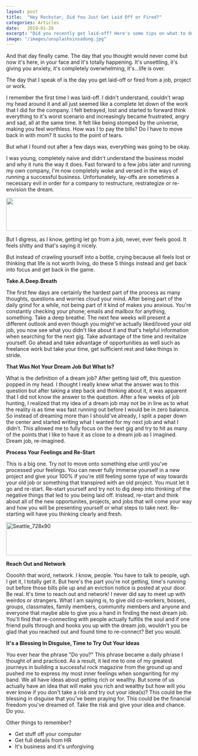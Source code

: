 ```yaml
---
layout: post
title:  "Hey Rockstar, Did You Just Get Laid Off or Fired?"
categories: Articles
date:   2019-01-26
excerpt: "Did you recently get laid-off? Here's some tips on what to do next."
image: "/images/unsplashsinsadong.jpg"
---
```

And that day finally came. The day that you thought would never come but now it's here, in your face and it's totally happening.
It's unsettling, it's giving you anxiety, it's completely overwhelming, it's...life is over.

The day that I speak of is the day you get laid-off or fired from a job, project or work.

I remember the first time I was laid-off. I didn't understand, couldn't wrap my head around it and all just seemed like a complete 
let down of the work that I did for the company. I felt betrayed, lost and started to forward think everything to it's worst 
scenario and increasingly became frustrated, angry and sad, all at the same time. It felt like being stomped by the universe, making you
feel worthless. How was I to pay the bills? Do I have to move back in with mom? It sucks to the point of tears.

But what I found out after a few days was, everything was going to be okay.

I was young, completely naive and didn't understand the business model and why it runs the way it does. Fast forward to a few jobs later 
and running my own company, I'm now completely woke and versed in the ways of running a successful business. Unfortunately, lay-offs
are sometimes a necessary evil in order for a company to restructure, restrategize or re-envision the dream. 

<a href="http://www.dpbolvw.net/click-8982858-10777962" target="_top">
<img src="http://www.ftjcfx.com/image-8982858-10777962" width="728" height="90" alt="" border="0"/></a>

But I digress, as I know, getting let go from a job, never, ever feels good. It feels shitty and that's saying it nicely.

But instead of crawling yourself into a bottle, crying because all feels lost or thinking that life is not worth living, do these 5 things 
instead and get back into focus and get back in the game.

<b>Take.A.Deep.Breath</b>

The first few days are certainly the hardest part of the process as many thoughts, questions and worries cloud your mind. After being part 
of the daily grind for a while, not being part of it kind of makes you anxious. You're constantly checking your phone, emails and mailbox 
for anything, something. Take a deep breathe. The next few weeks will present a different outlook and even though you might've actually 
liked/loved your old job, you now see what you didn't like about it and that's helpful information when searching for the next gig. Take 
advantage of the time and revitalize yourself. Go ahead and take advantage of opportunities as well such as freelance work but take your 
time, get sufficient rest and take things in stride.

<b>That Was Not Your Dream Job But What Is?</b>

What is the definition of a dream job? After getting laid off, this question popped in my head. I thought I really knew what the answer was to
this question but after taking a step back and thinking about it, it was apparent that I did not know the answer to the question. After a 
few weeks of job hunting, I realized that my idea of a dream job may not be in line as to what the reality is as time was fast running out before
I would be in zero balance. So instead of dreaming more than I should've already, I split a paper down the center and started writing what I 
wanted for my next job and what I didn't. This allowed me to fully focus on the next gig and try to hit as many of the points that I like to
have it as close to a dream job as I imagined. Dream job, re-imagined.

<b>Process Your Feelings and Re-Start</b>

This is a big one. Try not to move onto something else until you've processed your feelings. You can never fully immerse yourself in a new project and 
give your 100% if you're still feeling some type of way towards your old job or something that transpired with an old project. You must let it go and re-start. Re-start yourself and try not to 
dig deep into thinking of the negative things that led to you being laid off. Instead, re-start and think about all of the new opportunites, projects,
and jobs that will come your way and how you will be presenting yourself or what steps to take next. Re-starting will have you thinking clearly and fresh.

<a href="http://www.anrdoezrs.net/click-8982858-10762961" target="_top">
<img src="http://www.tqlkg.com/image-8982858-10762961" width="728" height="90" alt="Seattle_728x90" border="0"/></a>

<b>Reach Out and Network</b>

Oooohh that word, network. I know, people. You have to talk to people, ugh. I get it, I totally get it. But here's the part you're not getting,
time's running out before those bills pile up and an eviction notice is posted at your door. Be real. It's time to reach out and network! I
never did say to meet up with weirdos or strangers. What I am saying is, to give old co-workers, bosses, groups, classmates, family members, community members
and anyone and everyone that maybe able to give you a hand in finding the next dream job. You'll find that re-connecting with people actually 
fulfills the soul and if one friend pulls through and hooks you up with the dream job, wouldn't you be glad that you reached out and found time
to re-connect? Bet you would.

<b>It's a Blessing In Disguise, Time to Try Out Your Ideas</b>

You ever hear the phrase "Do you?" This phrase became a daily phrase I thought of and practiced. As a result, it led me to one of my greatest
journeys in building a successful rock magazine from the ground up and pushed me to express my most inner feelings when songwriting for my band. 
We all have ideas about getting rich or wealthy. But some of us actually have an idea that will make you rich and wealthy but how will you 
ever know if you don't take a risk and try out your idea(s)? This could be the blessing in disguise that you've been praying for. This could be 
the financial freedom you've dreamed of. Take the risk and give your idea and chance. Do you. 


Other things to remember?
- Get stuff off your computer
- Get full details from HR
- It's business and it's unforgiving
